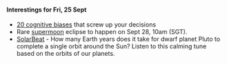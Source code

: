 #### Interestings for Fri, 25 Sept

- [20 cognitive biases](http://www.businessinsider.sg/cognitive-biases-that-affect-decisions-2015-8/#.VgVQ37TXmHo)  that screw up your decisions
- Rare [supermoon](http://www.straitstimes.com/singapore/science-briefs-rare-supermoon-eclipse-to-happen-on-sept-28) eclipse to happen on Sept 28, 10am (SGT).
- [SolarBeat](http://www.whitevinyldesign.com/solarbeat/) - How many Earth years does it take for dwarf planet Pluto to complete a single orbit around the Sun? Listen to this calming tune based on the orbits of our planets.
